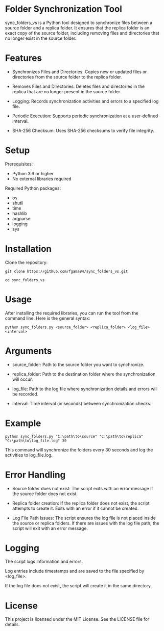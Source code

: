 # Folder Synchronization Tool

sync_folders_vs is a Python tool designed to synchronize files between a source folder and a replica folder. It ensures that the replica folder is an exact copy of the source folder, including removing files and directories that no longer exist in the source folder.



# Features

- Synchronizes Files and Directories: Copies new or updated files or directories from the source folder to the replica folder.

- Removes Files and Directories: Deletes files and directories in the replica that are no longer present in the source folder.

- Logging: Records synchronization activities and errors to a specified log file.

- Periodic Execution: Supports periodic synchronization at a user-defined interval.

- SHA-256 Checksum: Uses SHA-256 checksums to verify file integrity.



# Setup

Prerequisites:

- Python 3.6 or higher
- No external libraries required


Required Python packages:
  
- os
- shutil
- time
- hashlib
- argparse
- logging
- sys



# Installation

Clone the repository:

    git clone https://github.com/fgama94/sync_folders_vs.git
  
    cd sync_folders_vs



# Usage

After installing the required libraries, you can run the tool from the command line. Here is the general syntax:

    python sync_folders.py <source_folder> <replica_folder> <log_file> <interval>



# Arguments

- source_folder: Path to the source folder you want to synchronize.

- replica_folder: Path to the destination folder where the synchronization will occur.

- log_file: Path to the log file where synchronization details and errors will be recorded.

- interval: Time interval (in seconds) between synchronization checks.



# Example

    python sync_folders.py "C:\path\to\source" "C:\path\to\replica" "C:\path\to\log_file.log" 30

This command will synchronize the folders every 30 seconds and log the activities to log_file.log.



# Error Handling

- Source folder does not exist: The script exits with an error message if the source folder does not exist.

- Replica folder creation: If the replica folder does not exist, the script attempts to create it. Exits with an error if it cannot be created.

- Log File Path Issues: The script ensures the log file is not placed inside the source or replica folders. If there are issues with the log file path, the script will exit with an error message.



# Logging

The script logs information and errors. 

Log entries include timestamps and are saved to the file specified by <log_file>.

If the log file does not exist, the script will create it in the same directory.



# License

This project is licensed under the MIT License. See the LICENSE file for details.
